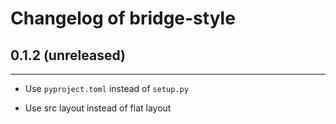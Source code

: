 Changelog of bridge-style
=========================

## 0.1.2 (unreleased)
---------------------

- Use `pyproject.toml` instead of `setup.py`

- Use src layout instead of flat layout

